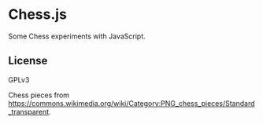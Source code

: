 # Chess.js

Some Chess experiments with JavaScript.

## License

GPLv3

Chess pieces from https://commons.wikimedia.org/wiki/Category:PNG_chess_pieces/Standard_transparent.
